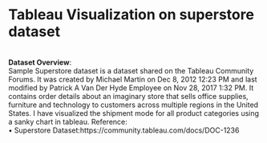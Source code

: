 # Tableau Visualization on superstore dataset
</br  >
<b>Dataset Overview</b>: </br  >
Sample Superstore dataset is a dataset shared on the Tableau Community Forums. It was created by Michael Martin on Dec 8, 2012 12:23 PM and last modified by Patrick A Van Der Hyde Employee on Nov 28, 2017 1:32 PM. It contains order details about an imaginary store that sells office supplies, furniture and technology to customers across multiple regions in the United States. I have visualized the shipment mode for all product categories using a sanky chart in tableau. 
Reference:</br  >
•	Superstore Dataset:https://community.tableau.com/docs/DOC-1236</br  >
